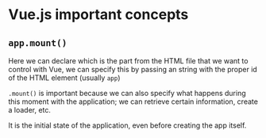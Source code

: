 # Vue.js important concepts

## `app.mount()`

Here we can declare which is the part from the HTML file that we want to control with Vue, we can specify this by passing an string with the proper id of the HTML element (usually `app`)

`.mount()` is important because we can also specify what happens during this moment with the application; we can retrieve certain information, create a loader, etc.

It is the initial state of the application, even before creating the app itself.